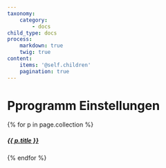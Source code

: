 ```yaml
---
taxonomy:
    category:
        - docs
child_type: docs
process:
    markdown: true
    twig: true
content:
    items: '@self.children'
    pagination: true   
---
```


# Pprogramm Einstellungen
{% for p in page.collection %}
<a href="{{p.url}}"><h5>{{ p.title }}</h5></a>
{% endfor %}
